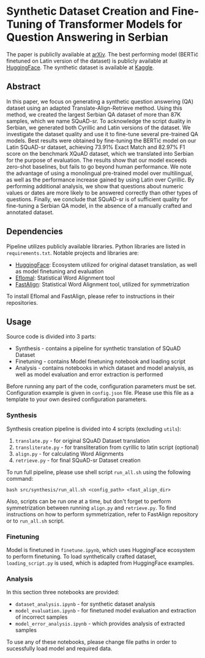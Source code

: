 # Synthetic Dataset Creation and Fine-Tuning of Transformer Models for Question Answering in Serbian

The paper is publiclly available at [arXiv](https://arxiv.org/abs/2404.08617).
The best performing model (BERTić finetuned on Latin version of the dataset) is publicly available at [HuggingFace](https://huggingface.co/aleksahet/BERTic-squad-sr-lat).
The synthetic dataset is available at [Kaggle](https://www.kaggle.com/datasets/aleksacvetanovic/squad-sr).

## Abstract
In this paper, we focus on generating a synthetic question answering (QA) dataset using an adapted Translate-Align-Retrieve method. Using this method, we created the largest Serbian QA dataset of more than 87K samples, which we name SQuAD-sr. To acknowledge the script duality in Serbian, we generated both Cyrillic and Latin versions of the dataset. We investigate the dataset quality and use it to fine-tune several pre-trained QA models. Best results were obtained by fine-tuning the BERTić model on our Latin SQuAD-sr dataset, achieving 73.91% Exact Match and 82.97% F1 score on the benchmark XQuAD dataset, which we translated into Serbian for the purpose of evaluation. The results show that our model exceeds zero-shot baselines, but fails to go beyond human performance. We note the advantage of using a monolingual pre-trained model over multilingual, as well as the performance increase gained by using Latin over Cyrillic. By performing additional analysis, we show that questions about numeric values or dates are more likely to be answered correctly than other types of questions. Finally, we conclude that SQuAD-sr is of sufficient quality for fine-tuning a Serbian QA model, in the absence of a manually crafted and annotated dataset. 

## Dependencies
Pipeline utilizes publicly available libraries. Python libraries are listed in `requirements.txt`. Notable projects and libraries are:
* [HuggingFace](https://github.com/huggingface): Ecosystem utilized for original dataset translation, as well as model finetuning and evaluation
* [Eflomal](https://github.com/robertostling/eflomal): Statistical Word Alignment tool
* [FastAlign](https://github.com/clab/fast_align): Statistical Word Alignment tool, utilized for symmetrization

To install Eflomal and FastAlign, please refer to instructions in their repositories.

## Usage
Source code is divided into 3 parts:
* Synthesis - contains a pipeline for synthetic translation of SQuAD Dataset
* Finetuning - contains Model finetuning notebook and loading script
* Analysis - contains notebooks in which dataset and model analysis, as well as model evaluation and error extraction is performed

Before running any part of the code, configuration parameters must be set. Configuration example is given in `config.json` file. Please use this file as a template to your own desired configuration parameters.

### Synthesis
Synthesis creation pipeline is divided into 4 scripts (excluding `utils`):

1. `translate.py` - for original SQuAD Dataset translation
2. `transliterate.py` - for transliteration from cyrillic to latin script (optional)
3. `align.py` - for calculating Word Alignments
4. `retrieve.py` - for final SQuAD-sr Dataset creation

To run full pipeline, please use shell script `run_all.sh` using the following command:
```
bash src/synthesis/run_all.sh <config_path> <fast_align_dir>
```
Also, scripts can be run one at a time, but don't forget to perform symmetrization between running `align.py` and `retrieve.py`. To find instructions on how to perform symmetrization, refer to FastAlign repository or to `run_all.sh` script.

### Finetuning
Model is finetuned in `finetune.ipynb`, which uses HuggingFace ecosystem to perform finetuning. To load synthetically crafted dataset, `loading_script.py` is used, which is adapted from HuggingFace examples.

### Analysis
In this section three notebooks are provided:
* `dataset_analysis.ipynb` - for synthetic dataset analysis
* `model_evaluation.ipynb` - for finetuned model evaluation and extraction of incorrect samples
* `model_error_analysis.ipynb` - which provides analysis of extracted samples

To use any of these notebooks, please change file paths in order to sucessfully load model and required data.
